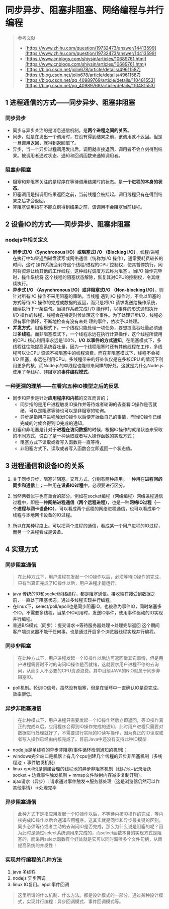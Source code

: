 # 同步异步、阻塞非阻塞、网络编程与并行编程

> 参考文献
> * [https://www.zhihu.com/question/19732473/answer/14413599](https://www.zhihu.com/question/19732473/answer/14413599)
> * [https://www.cnblogs.com/shiysin/articles/10689761.html](https://www.cnblogs.com/shiysin/articles/10689761.html)
> * [https://blog.csdn.net/jolin678/article/details/49611587](https://blog.csdn.net/jolin678/article/details/49611587)
> * [https://blog.csdn.net/qq_40989769/article/details/110481553](https://blog.csdn.net/qq_40989769/article/details/110481553)



## 1 进程通信的方式——同步异步、阻塞非阻塞

### 同步异步

* 同步与异步关注的是消息通信机制。是**两个进程之间的关系**。
* 同步，就是在发出一个调用时，在没有得到结果之前，该调用就不返回。但是一旦调用返回，就得到返回值了。
* 异步，当一个异步过程调用发出后，调用就直接返回，调用者不会立刻得到结果。被调用者通过状态、通知和回调函数来通知调用者。

### 阻塞非阻塞


* 阻塞和非阻塞关注的是程序在等待调用结果时的状态。是**一个进程的本身的状态**。
* 阻塞调用是指调用结果返回之前，当前线程会被挂起。调用线程只有在得到结果之后才会返回。
* 非阻塞调用指在不能立刻得到结果之前，该调用不会阻塞当前线程。

## 2 设备IO的方式——同步异步、阻塞非阻塞
### nodejs中相关定义

* **同步式I/O（Synchronous I/O）或阻塞式I /O （Blocking I/O）**。线程/进程在执行中如果遇到磁盘读写或网络通信（统称为I/O 操作），通常要耗费较长的时间，这时 操作系统会剥夺这个线程/进程的CPU 控制权，使其暂停执行，同时将资源让给其他的工作线程，这种线程调度方式称为阻塞 。当I/O 操作完毕时，操作系统将 这个线程的阻塞状态解除，恢复其对CPU的控制权，令其继续执行。  
* **异步式 I/O （Asynchronous I/O）或非阻塞式I/O （Non-blocking I/O）**。则针对所有I/O 操作不采用阻塞的策略。当线程 遇到I/O 操作时，不会以阻塞的方式等待I/O 操作的完成或数据的返回，而只是将I/O 请求发送给操作系统，继续执行下一条语句。当操作系统完成I /O 操作时，以事件的形式通知执行I/O 操作的线程，线程会在特定时候处理这个事件。为了处理异步I/O，线程必须有事件循环，不断地检查有没有未处 理的事件，依次予以处理。
* **并发方式**。阻塞模式下，一个线程只能处理一项任务，要想提高吞吐量必须通过**多线程**。而非阻塞模式下，一个线程永远在执行计算操作，这个线程所使用的CPU 核心利用率永远是100%，**I/O 以事件的方式通知**。在阻塞模式下，多线程往往能提高系统吞吐量，因为一个线程阻塞时还有其他线程在工作，多线程可以让CPU 资源不被阻塞中的线程浪费。而在非阻塞模式下，线程不会被I/O 阻塞，永远在利用CPU。多线程带来的好处仅仅是在多核CPU 的情况下利用更多的核，而Node.js的单线程也能带来同样的好处。这就是为什么Node.js 使用了单线程、非阻塞的**事件编程模式**。

### 一种更深的理解——在看完五种IO模型之后的反思

* 同步和异步是针对**应用程序和内核**的交互而言的；
  * 同步指的是用户进程触发IO操作并等待或者轮询的去查看IO操作是否就绪。可以是阻塞等待也可以是非阻塞的轮询。
  * 异步是指用户进程触发IO操作以后便开始做自己的事情，而当IO操作已经完成的时候会得到IO完成的通知。
* 阻塞和非阻塞是针对于**进程在访问数据**的时候，根据IO操作的就绪状态来采取的不同方式，说白了是一种读取或者写入操作函数的实现方式；
  * 阻塞方式下读取或者写入函数将一直等待，
  * 非阻塞方式下，读取或者写入函数会立即返回一个状态值。

## 3 进程通信和设备IO的关系

1. 关于同步异步、阻塞非阻塞。交互方式，分别有两种应用。一种用在**进程间的同步和通信**上；一种用在**设备IO过程**中。必须要进行区分。

2. 当然两者似乎也有重合的部分。例如在socket编程（网络编程）网络进程通信过程中，即是一种**网络进程通信（两个远程进程）**，也是一种**网络IO过程（一个进程与网卡设备IO）**。可以看成两个远程的网络进程通信，也可以看成单个线程与本地网卡设备的IO过程。

3. 所以在某种程度上。可以把两个进程的通信，看成某一个用户进程的IO过程，而另一个进程看成是设备。

## 4 实现方式
### 同步阻塞通信
> 在此种方式下，用户进程在发起一个IO操作以后，必须等待IO操作的完成，只有当真正完成了IO操作以后，用户进程才能运行。

* java 传统的IO和socket网络编程，都是阻塞通信。接收端在接受到数据之前，一直处于阻塞状态。通过多线程实现并行编程。
* 在linux下，select/poll/epoll也是同步阻塞IO，也被称为事件IO，同时堵塞多个IO。不需要多线程，当某个IO可用时，发送IO事件，使用事件驱动的IO实现并行编程。
* 普通B/S模式（同步）：提交请求->等待服务器处理->处理完毕返回 这个期间客户端浏览器不能干任何事。也是通过开启多个浏览器线程实现并行编程。

### 同步非阻塞
> 在此种方式下，用户进程发起一个IO操作以后边可返回做其它事情，但是用户进程需要时不时的询问IO操作是否就绪，这就要求用户进程不停的去询问，从而引入不必要的CPU资源浪费。其中目前JAVA的NIO就属于同步非阻塞IO。

* poll机制。轮训IO信号，虽然没有阻塞，但是在循环中一直确认IO是否完成。效率很低。


### 异步非阻塞通信
> 在此种模式下，用户进程只需要发起一个IO操作然后立即返回，等IO操作真正的完成以后，应用程序会得到IO操作完成的通知，此时用户进程只需要对数据进行处理就好了，不需要进行实际的IO读写操作，因为真正的IO读取或者写入操作已经由内核完成了。目前Java中还没有支持此种IO模型

* node.js是单线程的异步非阻塞(事件循环检测通知的机制)；
* windows完全端口是机器上有几个cpu创建几个线程的异步非阻塞机制（多线程池 + 事件触发机制)
* linux epoll也是创建合理的线程池的异步非阻塞机制（线程池+记录活跃socket + 边缘事件触发机制 + mmap文件映射内存减少复制开销)。
* ajax请求（异步）: 请求通过事件触发->服务器处理（这是浏览器仍然可以作其他事情）->处理完毕


### 异步阻塞通信

> 此种方式下是指应用发起一个IO操作以后，不等待内核IO操作的完成，等内核完成IO操作以后会通知应用程序，这其实就是同步和异步最关键的区别，同步必须等待或者主动的去询问IO是否完成，那么为什么说是阻塞的呢？因为此时是通过select系统调用来完成的，而select函数本身的实现方式是阻塞的，而采用select函数有个好处就是它可以同时监听多个文件句柄，从而提高系统的并发性！


### 实现并行编程的几种方法

1. java 多线程
2. nodejs 异步回调
3. linux IO复用。epoll事件回调

> 这里所谓的什么机制、什么方法。都是设计模式的一部分。通过某种设计模式，实现并行编程：异步回调模式、事件回调模式等。